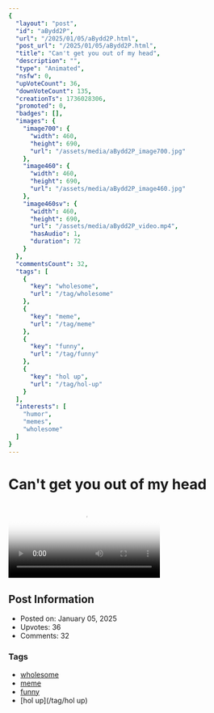 ```yaml
---
{
  "layout": "post",
  "id": "aBydd2P",
  "url": "/2025/01/05/aBydd2P.html",
  "post_url": "/2025/01/05/aBydd2P.html",
  "title": "Can't get you out of my head",
  "description": "",
  "type": "Animated",
  "nsfw": 0,
  "upVoteCount": 36,
  "downVoteCount": 135,
  "creationTs": 1736028306,
  "promoted": 0,
  "badges": [],
  "images": {
    "image700": {
      "width": 460,
      "height": 690,
      "url": "/assets/media/aBydd2P_image700.jpg"
    },
    "image460": {
      "width": 460,
      "height": 690,
      "url": "/assets/media/aBydd2P_image460.jpg"
    },
    "image460sv": {
      "width": 460,
      "height": 690,
      "url": "/assets/media/aBydd2P_video.mp4",
      "hasAudio": 1,
      "duration": 72
    }
  },
  "commentsCount": 32,
  "tags": [
    {
      "key": "wholesome",
      "url": "/tag/wholesome"
    },
    {
      "key": "meme",
      "url": "/tag/meme"
    },
    {
      "key": "funny",
      "url": "/tag/funny"
    },
    {
      "key": "hol up",
      "url": "/tag/hol-up"
    }
  ],
  "interests": [
    "humor",
    "memes",
    "wholesome"
  ]
}
---
```


# Can't get you out of my head

<video controls playsinline loop poster="/assets/media/aBydd2P_image460.jpg">
  <source src="/assets/media/aBydd2P_video.mp4" type="video/mp4">
  Your browser does not support the video tag.
</video>

## Post Information

- Posted on: January 05, 2025
- Upvotes: 36
- Comments: 32

### Tags

- [wholesome](/tag/wholesome)
- [meme](/tag/meme)
- [funny](/tag/funny)
- [hol up](/tag/hol up)

